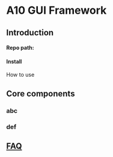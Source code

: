 # A10 GUI Framework

## Introduction

#### Repo path:

#### Install

How to use



## Core components 

### abc

### def

## [FAQ](https://a10-gui.gitbook.io/ugf/faq/a10-gui-framework)

### 



